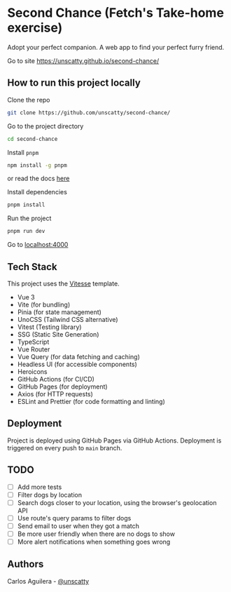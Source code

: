 # Second Chance (Fetch's Take-home exercise)
Adopt your perfect companion. A web app to find your perfect furry friend.

Go to site https://unscatty.github.io/second-chance/


## How to run this project locally

Clone the repo

```bash
git clone https://github.com/unscatty/second-chance/
```

Go to the project directory

```bash
cd second-chance
```


Install `pnpm`

```bash
npm install -g pnpm
```

or read the docs [here](https://pnpm.io/installation)

Install dependencies

```bash
pnpm install
```

Run the project

```bash
pnpm run dev
```

Go to [localhost:4000](http://localhost:4000)

## Tech Stack
This project uses the [Vitesse](https://github.com/antfu/vitesse) template.

- Vue 3
- Vite (for bundling)
- Pinia (for state management)
- UnoCSS (Tailwind CSS alternative)
- Vitest (Testing library)
- SSG (Static Site Generation)
- TypeScript
- Vue Router
- Vue Query (for data fetching and caching)
- Headless UI (for accessible components)
- Heroicons
- GitHub Actions (for CI/CD)
- GitHub Pages (for deployment)
- Axios (for HTTP requests)
- ESLint and Prettier (for code formatting and linting)

## Deployment
Project is deployed using GitHub Pages via GitHub Actions. Deployment is triggered on every push to `main` branch.

## TODO
- [ ] Add more tests
- [ ] Filter dogs by location
- [ ] Search dogs closer to your location, using the browser's geolocation API
- [ ] Use route's query params to filter dogs
- [ ] Send email to user when they got a match
- [ ] Be more user friendly when there are no dogs to show
- [ ] More alert notifications when something goes wrong

## Authors
Carlos Aguilera - [@unscatty](https://github.com/unscatty/)

